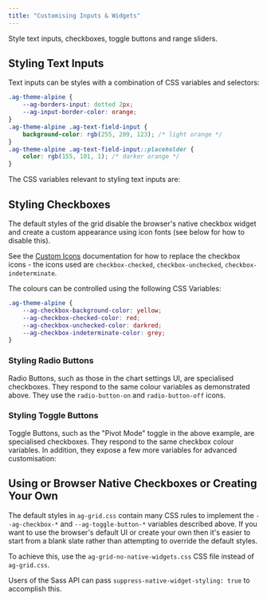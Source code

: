 ```yaml
---
title: "Customising Inputs & Widgets"
---
```


Style text inputs, checkboxes, toggle buttons and range sliders. 

## Styling Text Inputs

Text inputs can be styles with a combination of CSS variables and selectors:

```css
.ag-theme-alpine {
    --ag-borders-input: dotted 2px;
    --ag-input-border-color: orange;
}
.ag-theme-alpine .ag-text-field-input {
    background-color: rgb(255, 209, 123); /* light orange */
}
.ag-theme-alpine .ag-text-field-input::placeholder {
    color: rgb(155, 101, 1); /* darker orange */
}
```

<grid-example title='Text Input Styling' name='text-inputs' type='generated' options='{ "exampleHeight": 450, "enterprise": true, "modules": ["clientside", "rowgrouping", "menu", "setfilter", "columnpanel", "filterpanel"]  }'></grid-example>

The CSS variables relevant to styling text inputs are:

<api-documentation source='global-style-customisation-variables/resources/variables.json' section='variables' names='["--ag-borders-input", "--ag-input-border-color", "--ag-input-disabled-border-color", "--ag-input-disabled-background-color", "--ag-input-focus-box-shadow", "--ag-input-focus-border-color", "--ag-invalid-color", "--ag-input-border-color-invalid", "--ag-borders-input-invalid"]' config='{"maxLeftColumnWidth": 35, "hideHeader": true}'></api-documentation>

## Styling Checkboxes

The default styles of the grid disable the browser's native checkbox widget and create a custom appearance using icon fonts (see below for how to disable this).

See the [Custom Icons](/custom-icons/) documentation for how to replace the checkbox icons - the icons used are `checkbox-checked`, `checkbox-unchecked`, `checkbox-indeterminate`.

The colours can be controlled using the following CSS Variables:

```css
.ag-theme-alpine {
    --ag-checkbox-background-color: yellow;
    --ag-checkbox-checked-color: red;
    --ag-checkbox-unchecked-color: darkred;
    --ag-checkbox-indeterminate-color: grey;
}
```

<grid-example title='Checkbox Styling' name='checkboxes' type='generated' options='{ "exampleHeight": 450, "enterprise": true, "modules": ["clientside", "rowgrouping", "menu", "setfilter", "columnpanel", "filterpanel"]  }'></grid-example>

### Styling Radio Buttons

Radio Buttons, such as those in the chart settings UI, are specialised checkboxes. They respond to the same colour variables as demonstrated above. They use the `radio-button-on` and `radio-button-off` icons.

### Styling Toggle Buttons

Toggle Buttons, such as the "Pivot Mode" toggle in the above example, are specialised checkboxes. They respond to the same checkbox colour variables. In addition, they expose a few more variables for advanced customisation:

<api-documentation source='global-style-customisation-variables/resources/variables.json' section='variables' names='["--ag-toggle-button-off-border-color", "--ag-toggle-button-off-background-color", "--ag-toggle-button-on-border-color", "--ag-toggle-button-on-background-color", "--ag-toggle-button-switch-background-color", "--ag-toggle-button-switch-border-color", "--ag-toggle-button-border-width", "--ag-toggle-button-height", "--ag-toggle-button-width"]' config='{"maxLeftColumnWidth": 35, "hideHeader": true}'></api-documentation>

## Using or Browser Native Checkboxes or Creating Your Own

The default styles in `ag-grid.css` contain many CSS rules to implement the `--ag-checkbox-*` and `--ag-toggle-button-*` variables described above. If you want to use the browser's default UI or create your own then it's easier to start from a blank slate rather than attempting to override the default styles.

To achieve this, use the `ag-grid-no-native-widgets.css` CSS file instead of `ag-grid.css`.

Users of the Sass API can pass `suppress-native-widget-styling: true` to accomplish this.




